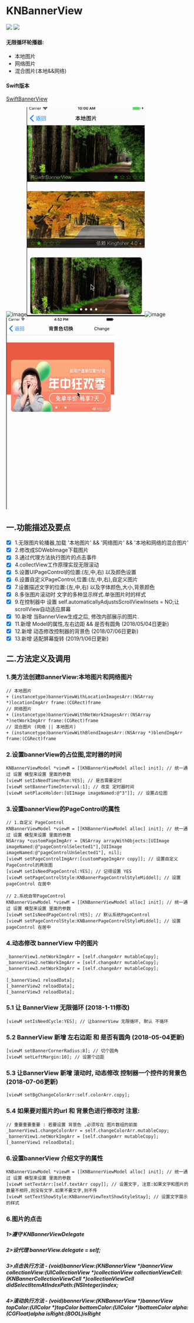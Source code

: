 # KNBannerView 

<a href="https://img.shields.io/cocoapods/v/KNBannerView.svg"><img src="https://img.shields.io/cocoapods/v/KNBannerView.svg"></a>
<a href="http://cocoadocs.org/docsets/KNBannerView"><img src="https://img.shields.io/cocoapods/p/KNBannerView.svg?style=flat"></a>

#### 无限循环轮播器:
* 本地图片
* 网络图片
* 混合图片(本地&&网络)

#### Swift版本
[SwiftBannerView](https://github.com/LuKane/SwiftBannerView)

![image](https://github.com/LuKane/KNImageResource/blob/master/BannerView/BannerViewNetWork.gif?raw=true)![image](https://github.com/LuKane/KNImageResource/blob/master/BannerView/BannerViewlocate.gif?raw=true)![image](https://github.com/LuKane/KNImageResource/blob/master/BannerView/BannerViewBlend.gif?raw=true)![image](https://github.com/LuKane/KNImageResource/blob/master/BannerView/BannerViewBackGround.gif?raw=true)


## 一.功能描述及要点
- [x] 1.无限图片轮播器,加载 '本地图片' && '网络图片' && '本地和网络的混合图片'
- [x] 2.修改成SDWebImage下载图片
- [x] 3.通过代理方法执行图片的点击事件
- [x] 4.collectView工作原理实现无限滚动
- [x] 5.设置UIPageControl的位置:(左,中,右) 以及颜色设置
- [x] 6.设置自定义PageControl,位置:(左,中,右),自定义图片
- [x] 7.设置描述文字的位置:(左,中,右) 以及字体颜色,大小,背景颜色
- [x] 8.多张图片滚动时 文字的多种显示样式.单张图片时的样式
- [x] 9.在控制器中 设置 self.automaticallyAdjustsScrollViewInsets = NO;让scrollView自动适应屏幕
- [x] 10.新增 当BannerView生成之后, 修改内部展示的图片.
- [x] 11.新增 Model的属性,左右边距 && 是否有圆角 (2018/05/04日更新)
- [x] 12.新增 动态修改控制器的背景色 (2018/07/06日更新)
- [x] 13.新增 适配屏幕旋转 (2019/1/06日更新)

## 二.方法定义及调用
### 1.类方法创建BannerView:本地图片和网络图片
```
// 本地图片
+ (instancetype)bannerViewWithLocationImagesArr:(NSArray *)locationImgArr frame:(CGRect)frame
// 网络图片
+ (instancetype)bannerViewWithNetWorkImagesArr:(NSArray *)netWorkImgArr frame:(CGRect)frame
// 混合图片 (网络 || 本地图片)
+ (instancetype)bannerViewWithBlendImagesArr:(NSArray *)blendImgArr frame:(CGRect)frame
```

### 2.设置bannerView的占位图,定时器的时间
```
KNBannerViewModel *viewM = [[KNBannerViewModel alloc] init]; // 统一通过 设置 模型来设置 里面的参数
[viewM setIsNeedTimerRun:YES]; // 是否需要定时
[viewM setBannerTimeInterval:1]; // 改变 定时器时间
[viewM setPlaceHolder:[UIImage imageNamed:@"3"]]; // 设置占位图
```

### 3.设置bannerView的PageControl的属性
```
// 1.自定义 PageControl
KNBannerViewModel *viewM = [[KNBannerViewModel alloc] init]; // 统一通过 设置 模型来设置 里面的参数
NSArray *customPageImgArr = [NSArray arrayWithObjects:[UIImage imageNamed:@"pageControlSelected1"],[UIImage imageNamed:@"pageControlUnSelected1"], nil];
[viewM setPageControlImgArr:[customPageImgArr copy]]; // 设置自定义PageControl的两张图
[viewM setIsNeedPageControl:YES]; // 记得设置 YES
[viewM setPageControlStyle:KNBannerPageControlStyleMiddel]; // 设置pageControl 在居中

// 2.系统自带PageControl
KNBannerViewModel *viewM = [[KNBannerViewModel alloc] init]; // 统一通过 设置 模型来设置 里面的参数
[viewM setIsNeedPageControl:YES]; // 默认系统PageControl
[viewM setPageControlStyle:KNBannerPageControlStyleMiddel]; // 设置pageControl 在居中
```
### 4.动态修改 bannerView 中的图片
```
_bannerView1.netWorkImgArr = [self.changeArr mutableCopy];
_bannerView2.netWorkImgArr = [self.changeArr mutableCopy];
_bannerView3.netWorkImgArr = [self.changeArr mutableCopy];
    
[_bannerView1 reloadData];
[_bannerView2 reloadData];
[_bannerView3 reloadData];

```

### 5.1 让 BannerView 无限循环 (2018-1-11修改)
```
[viewM setIsNeedCycle:YES]; // 让bannerView 无限循环, 默认 不循环
```
### 5.2 BannerView 新增 左右边距 和 是否有圆角 (2018-05-04更新)
```
[viewM setBannerCornerRadius:8]; // 切个圆角
[viewM setLeftMargin:10]; // 设置个边距
```

### 5.3 让BannerView 新增 滚动时, 动态修改 控制器一个控件的背景色(2018-07-06更新)
```
[viewM setBgChangeColorArr:self.colorArr.copy];
```

### 5.4 如果要对图片的url 和 背景色进行修改时 注意:
```
// 重要重要重要 : 若要设置 背景色 ,必须写在 图片数组的前面
_bannerView1.changeColorArr = self.changeColorArr.mutableCopy;
_bannerView1.netWorkImgArr = [self.changeArr mutableCopy];
[_bannerView1 reloadData];
```

### 6.设置bannerView 介绍文字的属性
```
KNBannerViewModel *viewM = [[KNBannerViewModel alloc] init]; // 统一通过 设置 模型来设置 里面的参数
[viewM setTextArr:[self.textArr copy]]; // 设置文字, 注意:如果文字和图片的数量不相符,则没有文字.如果不要文字,则不传
[viewM setTextShowStyle:KNBannerViewTextShowStyleStay]; // 设置文字展示的样式
```
### 6.图片的点击

##### 1>遵守 KNBannerViewDelegate

##### 2>设代理 bannerView.delegate = self;

##### 3>点击执行方法 - (void)bannerView:(KNBannerView *)bannerView collectionView:(UICollectionView *)collectionView collectionViewCell:(KNBannerCollectionViewCell *)collectionViewCell didSelectItemAtIndexPath:(NSInteger)index;

##### 4>滚动执行方法 - (void)bannerView:(KNBannerView *)bannerView topColor:(UIColor *)topColor bottomColor:(UIColor *)bottomColor alpha:(CGFloat)alpha isRight:(BOOL)isRight
